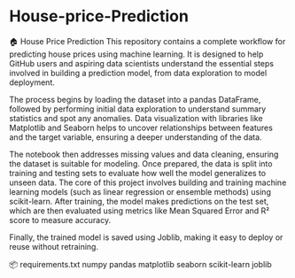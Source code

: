 # House-price-Prediction
🏠 House Price Prediction
This repository contains a complete workflow for predicting house prices using machine learning. It is designed to help GitHub users and aspiring data scientists understand the essential steps involved in building a prediction model, from data exploration to model deployment.

The process begins by loading the dataset into a pandas DataFrame, followed by performing initial data exploration to understand summary statistics and spot any anomalies. Data visualization with libraries like Matplotlib and Seaborn helps to uncover relationships between features and the target variable, ensuring a deeper understanding of the data.

The notebook then addresses missing values and data cleaning, ensuring the dataset is suitable for modeling. Once prepared, the data is split into training and testing sets to evaluate how well the model generalizes to unseen data. The core of this project involves building and training machine learning models (such as linear regression or ensemble methods) using scikit-learn. After training, the model makes predictions on the test set, which are then evaluated using metrics like Mean Squared Error and R² score to measure accuracy.

Finally, the trained model is saved using Joblib, making it easy to deploy or reuse without retraining.

📦 requirements.txt
numpy
pandas
matplotlib
seaborn
scikit-learn
joblib
